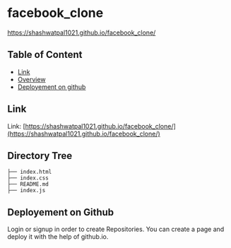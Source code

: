 # facebook_clone



https://shashwatpal1021.github.io/facebook_clone/


## Table of Content
  * [Link](#https://shashwatpal1021.github.io/facebook_clone/)
  * [Overview](#overview)
  * [Deployement on github](#deployement-on-heroku)

## Link
Link: [https://shashwatpal1021.github.io/facebook_clone/](https://shashwatpal1021.github.io/facebook_clone/)



## Directory Tree 
```
├── index.html
├── index.css
├── README.md
├── index.js
```

## Deployement on Github
Login or signup in order to create Repositories. You can create a page and deploy it with the help of github.io.

